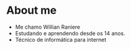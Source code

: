 # About me
- Me chamo Willian Raniere
- Estudando e aprendendo desde os 14 anos.
- Técnico de informática para internet

<!---
WillianSilva05/WillianSilva05 is a ✨ special ✨ repository because its `README.md` (this file) appears on your GitHub profile.
You can click the Preview link to take a look at your changes.
--->
